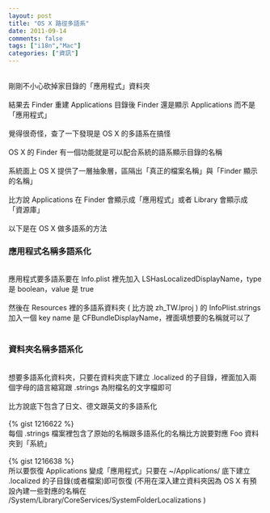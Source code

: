 ```yaml
---
layout: post
title: "OS X 路徑多語系"
date: 2011-09-14
comments: false
tags: ["i18n","Mac"]
categories: ["資訊"]
---
```


<br />剛剛不小心砍掉家目錄的「應用程式」資料夾<br /><br />結果去 Finder 重建 Applications 目錄後 Finder 還是顯示 Applications 而不是「應用程式」<br /><br />覺得很奇怪，查了一下發現是 OS X 的多語系在搞怪<br /><br />OS X 的 Finder 有一個功能就是可以配合系統的語系顯示目錄的名稱<br /><br />系統面上 OS X 提供了一層抽象層，區隔出「真正的檔案名稱」與「Finder 顯示的名稱」<br /><br />比方說 Applications 在 Finder 會顯示成「應用程式」或者 Library 會顯示成 「資源庫」<br /><br />以下是在 OS X 做多語系的方法<br /><!--more--><h3>應用程式名稱多語系化</h3><br />應用程式要多語系要在 Info.plist 裡先加入 LSHasLocalizedDisplayName，type 是 boolean，value 是 true<br /><br />然後在 Resources 裡的多語系資料夾 ( 比方說 zh_TW.lproj ) 的 InfoPlist.strings 加入一個 key name 是 CFBundleDisplayName，裡面填想要的名稱就可以了<br /><br /><h3>資料夾名稱多語系化</h3><br />想要多語系化資料夾，只要在資料夾底下建立 .localized 的子目錄，裡面加入兩個字母的語言縮寫跟 .strings 為附檔名的文字檔即可<br /><br />比方說底下包含了日文、德文跟英文的多語系化<br /><br />{% gist 1216622 %}<br />每個 .strings 檔案裡包含了原始的名稱跟多語系化的名稱比方說要對應 Foo 資料夾到「系統」<br /><br />{% gist 1216638 %}<br />所以要恢復 Applications 變成「應用程式」只要在 ~/Applications/ 底下建立 .localized 的子目錄(或者檔案)即可恢復 (不用在深入建立資料夾因為 OS X 有預設內建一些對應的名稱在 /System/Library/CoreServices/SystemFolderLocalizations )
